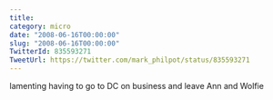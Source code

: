 ```yaml
---
title: 
category: micro
date: "2008-06-16T00:00:00"
slug: "2008-06-16T00:00:00"
TwitterId: 835593271
TweetUrl: https://twitter.com/mark_philpot/status/835593271
---
```


lamenting having to go to DC on business and leave Ann and Wolfie
